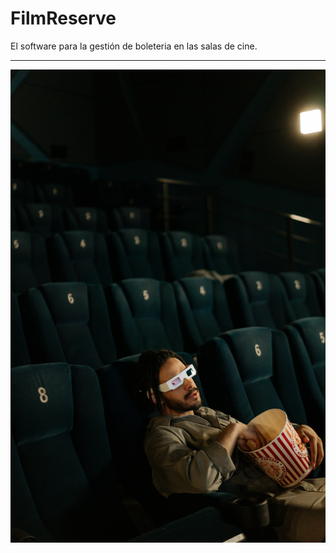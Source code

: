 # FilmReserve

El software para la gestión de boleteria
en las salas de cine.

***

![](https://github.com/javiersolano-unicauca/FilmReserve/blob/main/Recursos/cine.jpg)
